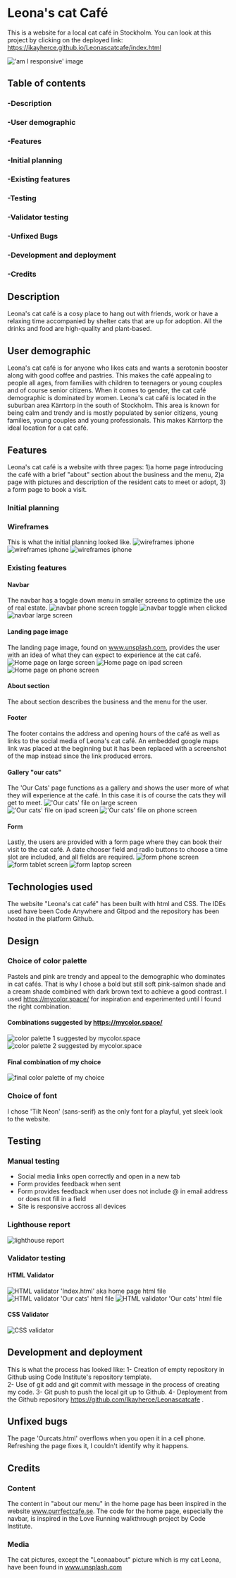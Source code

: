 # Leona's cat Café
This is a website for a local cat café in Stockholm.
You can look at this project by clicking on the deployed link: https://ikayherce.github.io/Leonascatcafe/index.html 

 !['am I responsive' image](assets/readmeimages/amiresponsive.png)

 ## Table of contents
### -Description 
### -User demographic 
### -Features
### -Initial planning
### -Existing features
### -Testing
### -Validator testing
### -Unfixed Bugs
### -Development and deployment
### -Credits
 
## Description 
 Leona's cat café is a cosy place to hang out with friends, work or have a relaxing time accompanied by shelter cats that are up for adoption. All the drinks and food are high-quality and plant-based. 

## User demographic
Leona's cat café is for anyone who likes cats and wants a serotonin booster along with good coffee and pastries. This makes the café appealing to people all ages, from families with children to teenagers or young couples and of course senior citizens. When it comes to gender, the cat café demographic is dominated by women. 
Leona's cat café is located in the suburban area Kärrtorp in the south of Stockholm. This area is known for being calm and trendy and is mostly populated by senior citizens, young families, young couples and young professionals. This makes Kärrtorp the ideal location for a cat café.      
 
## Features
Leona's cat café is a website with three pages: 1)a home page introducing the café with a brief "about" section about the business and the menu, 2)a page with pictures and description of the resident cats to meet or adopt, 3) a form page to book a visit. 

### Initial planning
### Wireframes
This is what the initial planning looked like. 
 ![wireframes iphone](assets/readmeimages/wireframephone.png)
 ![wireframes iphone](assets/readmeimages/wireframetablet.png)
![wireframes iphone](assets/readmeimages/wireframelargescreen.png)

### Existing features
#### Navbar
The navbar has a toggle down menu in smaller screens to optimize the use of real estate.
![navbar phone screen toggle](assets/readmeimages/navbartoggle1.png)
![navbar toggle when clicked](assets/readmeimages/navbartoggle2.png)
![navbar large screen](assets/readmeimages/navbar1.png)
#### Landing page image 
The landing page image, found on www.unsplash.com, provides the user with an idea of what they can expect to experience at the cat café. 
![Home page on large screen](assets/readmeimages/landingpagebigscreen.png)
![Home page on ipad screen](assets/readmeimages/landingpageipad.png)
![Home page on phone screen](assets/readmeimages/landingpagephone.png)
#### About section
The about section describes the business and the menu for the user.
#### Footer
The footer contains the address and opening hours of the café as well as links to the social media of Leona's cat café. An embedded google maps link was placed at the beginning but it has been replaced with a screenshot of the map instead since the link produced errors.
#### Gallery "our cats"
The 'Our Cats' page functions as a gallery and shows the user more of what they will experience at the café. In this case it is of course the cats they will get to meet. 
!['Our cats' file on large screen](assets/readmeimages/gallerypagelargescreen.png)
!['Our cats' file on ipad screen](assets/readmeimages/gallerypageipad.png)
!['Our cats' file on phone screen](assets/readmeimages/gallerypagephone.png)
#### Form 
Lastly, the users are provided with a form page where they can book their visit to the cat café. A date chooser field and radio buttons to choose a time slot are included, and all fields are required. 
![form phone screen](assets/readmeimages/formphonescreen.png)
![form tablet screen](assets/readmeimages/formtabletscreen.png)
![form laptop screen](assets/readmeimages/formlargescreen.png)

## Technologies used
The website "Leona's cat café" has been built with html and CSS.
The IDEs used have been Code Anywhere and Gitpod and the repository has been hosted in the platform Github. 

## Design
### Choice of color palette 
Pastels and pink are trendy and appeal to the demographic who dominates in cat cafés. That is why I chose a bold but still soft pink-salmon shade and a cream shade combined  with dark brown text to achieve a good contrast. 
I used https://mycolor.space/ for inspiration and experimented until I found the right combination. 
#### Combinations suggested by https://mycolor.space/ 
 ![color palette 1 suggested by mycolor.space](assets/readmeimages/colorpalette1.png)
 ![color palette 2 suggested by mycolor.space](assets/readmeimages/colorpalette2.png)
#### Final combination of my choice
 ![final color palette of my choice](assets/readmeimages/colorpalettefinal.png)
### Choice of font
I chose 'Tilt Neon' (sans-serif) as the only font for a playful, yet sleek look to the website.  

## Testing
### Manual testing
- Social media links open correctly and open in a new tab
- Form provides feedback when sent
- Form provides feedback when user does not include @ in email address or does not fill in a field
- Site is responsive accross all devices
### Lighthouse report 
 ![lighthouse report](assets/readmeimages/lighthouse.png)
### Validator testing
#### HTML Validator   
 ![HTML validator 'Index.html' aka home page html file](assets/readmeimages/htmlvalidatorindex.html.png)
 ![HTML validator 'Our cats' html file](assets/readmeimages/htmlvalidatorourcats.png)
 ![HTML validator 'Our cats' html file](assets/readmeimages/htmlvalidatorform.png)
####  CSS Validator
 ![CSS validator](assets/readmeimages/cssvalidator.png)

## Development and deployment
This is what the process has looked like:
1- Creation of empty repository in Github using Code Institute's repository template.  
2- Use of git add and git commit with message in the process of creating my code.
3- Git push to push the local git up to Github. 
4- Deployment from the Github repository https://github.com/Ikayherce/Leonascatcafe .

## Unfixed bugs
The page 'Ourcats.html' overflows when you open it in a cell phone. Refreshing the page fixes it, I couldn't identify why it happens. 

## Credits
### Content
The content in "about our menu" in the home page has been inspired in the website www.purrfectcafe.se.
The code for the home page, especially the navbar, is inspired in the Love Running walkthrough project by Code Institute.
### Media
The cat pictures, except the "Leonaabout" picture which is my cat Leona, have been found in www.unsplash.com 

